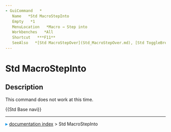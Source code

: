 ```yaml
---
- GuiCommand   *
   Name   *Std MacroStepInto
   Empty   *1
   MenuLocation   *Macro → Step into
   Workbenches   *All
   Shortcut   ***F11**
   SeeAlso   *[Std MacroStepOver](Std_MacroStepOver.md), [Std ToggleBreakpoint](Std_ToggleBreakpoint.md)
---
```


# Std MacroStepInto

## Description

This command does not work at this time.




 {{Std Base navi}}



---
![](images/Right_arrow.png) [documentation index](../README.md) > Std MacroStepInto
